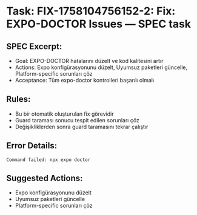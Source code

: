 # Task: FIX-1758104756152-2: Fix: EXPO-DOCTOR Issues — SPEC task

## SPEC Excerpt:

- Goal: EXPO-DOCTOR hatalarını düzelt ve kod kalitesini artır
- Actions: Expo konfigürasyonunu düzelt, Uyumsuz paketleri güncelle, Platform-specific sorunları çöz
- Acceptance: Tüm expo-doctor kontrolleri başarılı olmalı

## Rules:
- Bu bir otomatik oluşturulan fix görevidir
- Guard taraması sonucu tespit edilen sorunları çöz
- Değişikliklerden sonra guard taramasını tekrar çalıştır

## Error Details:
```
Command failed: npx expo doctor
```

## Suggested Actions:
- Expo konfigürasyonunu düzelt
- Uyumsuz paketleri güncelle
- Platform-specific sorunları çöz

